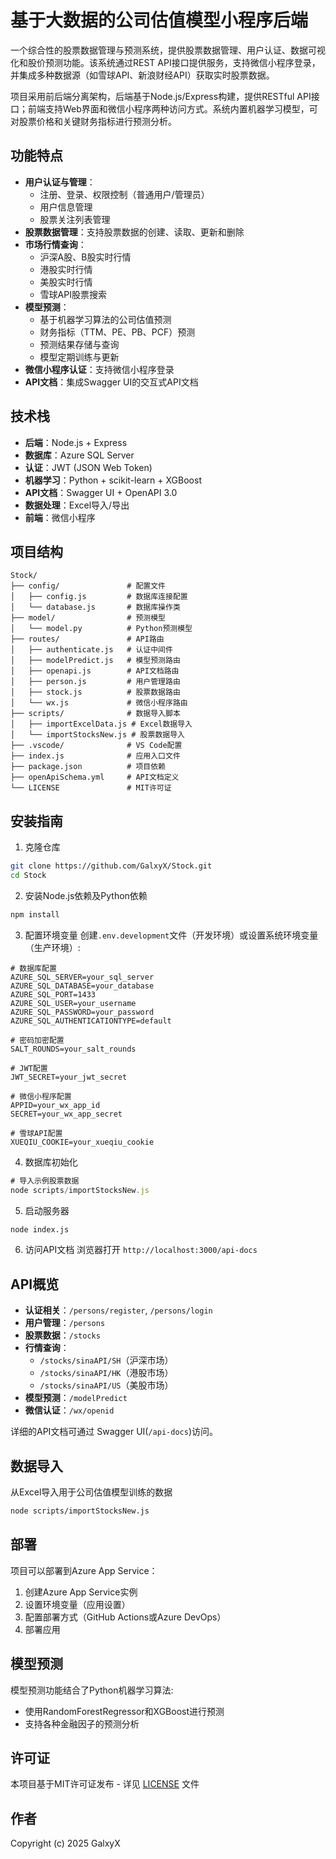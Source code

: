 # 基于大数据的公司估值模型小程序后端

一个综合性的股票数据管理与预测系统，提供股票数据管理、用户认证、数据可视化和股价预测功能。该系统通过REST API接口提供服务，支持微信小程序登录，并集成多种数据源（如雪球API、新浪财经API）获取实时股票数据。

项目采用前后端分离架构，后端基于Node.js/Express构建，提供RESTful API接口；前端支持Web界面和微信小程序两种访问方式。系统内置机器学习模型，可对股票价格和关键财务指标进行预测分析。

## 功能特点

- **用户认证与管理**：
    - 注册、登录、权限控制（普通用户/管理员）
    - 用户信息管理
    - 股票关注列表管理
- **股票数据管理**：支持股票数据的创建、读取、更新和删除
- **市场行情查询**：
    - 沪深A股、B股实时行情
    - 港股实时行情
    - 美股实时行情
    - 雪球API股票搜索
- **模型预测**：
    - 基于机器学习算法的公司估值预测
    - 财务指标（TTM、PE、PB、PCF）预测
    - 预测结果存储与查询
    - 模型定期训练与更新
- **微信小程序认证**：支持微信小程序登录
- **API文档**：集成Swagger UI的交互式API文档

## 技术栈

- **后端**：Node.js + Express
- **数据库**：Azure SQL Server
- **认证**：JWT (JSON Web Token)
- **机器学习**：Python + scikit-learn + XGBoost
- **API文档**：Swagger UI + OpenAPI 3.0
- **数据处理**：Excel导入/导出
- **前端**：微信小程序

## 项目结构

```
Stock/
├── config/               # 配置文件
│   ├── config.js         # 数据库连接配置
│   └── database.js       # 数据库操作类
├── model/                # 预测模型
│   └── model.py          # Python预测模型
├── routes/               # API路由
│   ├── authenticate.js   # 认证中间件
│   ├── modelPredict.js   # 模型预测路由
│   ├── openapi.js        # API文档路由
│   ├── person.js         # 用户管理路由
│   ├── stock.js          # 股票数据路由
│   └── wx.js             # 微信小程序路由
├── scripts/              # 数据导入脚本
│   ├── importExcelData.js # Excel数据导入
│   └── importStocksNew.js # 股票数据导入
├── .vscode/              # VS Code配置
├── index.js              # 应用入口文件
├── package.json          # 项目依赖
├── openApiSchema.yml     # API文档定义
└── LICENSE               # MIT许可证
```

## 安装指南

1. 克隆仓库
```bash
git clone https://github.com/GalxyX/Stock.git
cd Stock
```

2. 安装Node.js依赖及Python依赖
```bash
npm install
```

3. 配置环境变量
创建`.env.development`文件（开发环境）或设置系统环境变量（生产环境）:
```
# 数据库配置
AZURE_SQL_SERVER=your_sql_server
AZURE_SQL_DATABASE=your_database
AZURE_SQL_PORT=1433
AZURE_SQL_USER=your_username
AZURE_SQL_PASSWORD=your_password
AZURE_SQL_AUTHENTICATIONTYPE=default

# 密码加密配置
SALT_ROUNDS=your_salt_rounds

# JWT配置
JWT_SECRET=your_jwt_secret

# 微信小程序配置
APPID=your_wx_app_id
SECRET=your_wx_app_secret

# 雪球API配置
XUEQIU_COOKIE=your_xueqiu_cookie
```

4. 数据库初始化
```javascript
# 导入示例股票数据
node scripts/importStocksNew.js
```

5. 启动服务器
```bash
node index.js
```

6. 访问API文档
浏览器打开 `http://localhost:3000/api-docs`

## API概览

- **认证相关**：`/persons/register`, `/persons/login`
- **用户管理**：`/persons`
- **股票数据**：`/stocks`
- **行情查询**：
    - `/stocks/sinaAPI/SH`（沪深市场）
    - `/stocks/sinaAPI/HK`（港股市场）
    - `/stocks/sinaAPI/US`（美股市场）
- **模型预测**：`/modelPredict`
- **微信认证**：`/wx/openid`

详细的API文档可通过 Swagger UI(`/api-docs`)访问。

## 数据导入

从Excel导入用于公司估值模型训练的数据
```bash
node scripts/importStocksNew.js
```

## 部署
项目可以部署到Azure App Service：

1. 创建Azure App Service实例
2. 设置环境变量（应用设置）
3. 配置部署方式（GitHub Actions或Azure DevOps）
4. 部署应用

## 模型预测

模型预测功能结合了Python机器学习算法:
- 使用RandomForestRegressor和XGBoost进行预测
- 支持各种金融因子的预测分析

## 许可证

本项目基于MIT许可证发布 - 详见 [LICENSE](LICENSE) 文件

## 作者

Copyright (c) 2025 GalxyX
